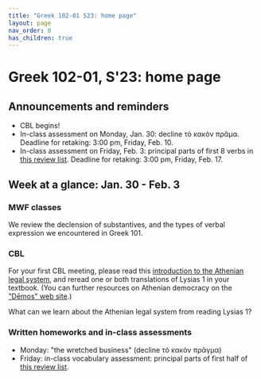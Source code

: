 ```yaml
---
title: "Greek 102-01 S23: home page"
layout: page
nav_order: 0
has_children: true
---
```




# Greek 102-01, S'23: home page



## Announcements and reminders

- CBL begins!
- In-class assessment on Monday, Jan. 30: decline τὸ κακὸν πρᾶμα. Deadline for retaking: 3:00 pm, Friday, Feb. 10.
- In-class assessment on Friday, Feb. 3: principal parts of first 8 verbs in [this review list](https://hellenike.github.io/textbook/review/module1-review/vocabulary). Deadline for retaking: 3:00 pm, Friday, Feb. 17.




## Week at a glance: Jan. 30 - Feb. 3

### MWF classes

We review the declension of substantives, and the types of verbal expression we encountered in Greek 101.

### CBL
For your first CBL meeting, please read this [introduction to the Athenian legal system](https://www.stoa.org/demos/article_intro_legal_system@page=all&greekEncoding=UnicodeC.html), and reread one or both translations of Lysias 1 in your textbook. (You can further resources on Athenian democracy on the ["Dēmos" web site](https://www.stoa.org/demos/).)

What can we learn about the Athenian legal system from reading Lysias 1?


### Written homeworks and in-class assessments


- Monday: "the wretched business" (decline τὸ κακὸν πρᾶγμα)
- Friday: in-class vocabulary assessment: principal parts of first half of [this review list](https://hellenike.github.io/textbook/review/module1-review/vocabulary/).